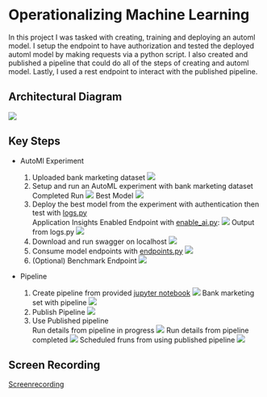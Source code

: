 # Operationalizing Machine Learning

In this project I was tasked with creating, training and deploying an automl model. I setup the endpoint to have authorization and tested the deployed automl model by making requests via a python script. I also created and published a pipeline that could do all of the steps of creating and automl model. Lastly, I used a rest endpoint to interact with the published pipeline.

## Architectural Diagram
![](./diagrams/project_arch.png)

## Key Steps
* AutoMl Experiment
  1. Uploaded bank marketing dataset
    ![](../screenshots/bank_marketing_dataset.png)
  1. Setup and run an AutoML experiment with bank marketing dataset<br/>
    Completed Run
    ![](../screenshots/automl_run_completed.png)
    Best Model
    ![](../screenshots/automl_best_model.png)
  1. Deploy the best model from the experiment with authentication then test with [logs.py](./logs.py)<br/>
    Application Insights Enabled Endpoint with [enable_ai.py](./enable_ai.py):
    ![](../screenshots/ai_enable_automl_model_endpoint.png)
    Output from logs.py
    ![](../screenshots/automl_logs_script.png)
  1. Download and run swagger on localhost
    ![](../screenshots/automl_swagger.png)
  1. Consume model endpoints with [endpoints.py](./endpoint.py)
    ![](../screenshots/endpoint_result.png)
  1. (Optional) Benchmark Endpoint
    ![](../screenshots/benchmark.png)

* Pipeline
    1. Create pipeline from provided [jupyter notebook](./aml-pipelines-with-automated-machine-learning-step.ipynb)
    ![](../screenshots/pipeline_created.png)
    Bank marketing set with pipeline
    ![](../screenshots/bankmarketing_with_automl.png)
    1. Publish Pipeline
    ![](../screenshots/published_pipeline_endpoint.png)
    1. Use Published pipeline<br/>
    Run details from pipeline in progress
    ![](../screenshots/run_details_in_progress.png)
    Run details from pipeline completed
    ![](../screenshots/run_details_complete.png)
    Scheduled fruns from using published pipeline
    ![](../screenshots/scheduled_runs.png)

## Screen Recording

[Screenrecording](https://youtu.be/OecewP26IAc)
